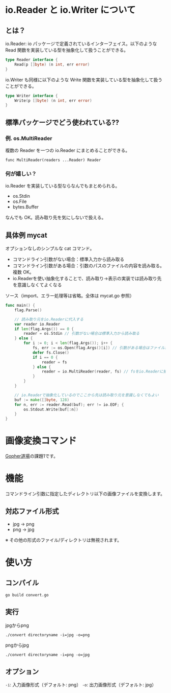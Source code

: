 # io.Reader と io.Writer について

## とは？

io.Reader: io パッケージで定義されているインターフェイス。以下のような Read 関数を実装している型を抽象化して扱うことができる。

```go
type Reader interface {
    Read(p []byte) (n int, err error)
}
```

io.Writer も同様に以下のような Write 関数を実装している型を抽象化して扱うことができる。

```go
type Writer interface {
    Write(p []byte) (n int, err error)
}
```

## 標準パッケージでどう使われている??

### 例. os.MultiReader

複数の Reader を一つの io.Reader にまとめることができる。

```
func MultiReader(readers ...Reader) Reader
```

### 何が嬉しい？

io.Reader を実装している型ならなんでもまとめられる。

- os.Stdin
- os.File
- bytes.Buffer

なんでも OK。読み取り先を気にしないで扱える。

## 具体例 mycat

オプションなしのシンプルな cat コマンド。

- コマンドライン引数がない場合：標準入力から読み取る
- コマンドライン引数がある場合：引数のパスのファイルの内容を読み取る。複数 OK。
- io.Readerを使い抽象化することで、読み取り→表示の実装では読み取り先を意識しなくてよくなる

ソース（import、エラー処理等は省略。全体は mycat.go 参照）

```go
func main() {
	flag.Parse()

	// 読み取り元をio.Readerに代入する
	var reader io.Reader
	if len(flag.Args()) == 0 {
		reader = os.Stdin // 引数がない場合は標準入力から読み取る
	} else {
		for i := 0; i < len(flag.Args()); i++ {
			fs, err := os.Open(flag.Args()[i]) // 引数がある場合はファイルから読み取る
			defer fs.Close()
			if i == 0 {
				reader = fs
			} else {
				reader = io.MultiReader(reader, fs) // fsをio.Readerに抽象化することで、一つのreaderにまとめることができる
			}
		}
	}

	// io.Readerで抽象化しているのでここから先は読み取り元を意識しなくてもよい
	buf := make([]byte, 128)
	for n, err := reader.Read(buf); err != io.EOF; {
		os.Stdout.Write(buf[:n])
	}
}
```

# 画像変換コマンド
[Gopher道場](https://gopherdojo.org/)の課題1です。

# 機能
コマンドライン引数に指定したディレクトリ以下の画像ファイルを変換します。

## 対応ファイル形式

- jpg -> png
- png -> jpg

※ その他の形式のファイル/ディレクトリは無視されます。

# 使い方
## コンパイル

```
go build convert.go
```

## 実行
jpgからpng

```
./convert directoryname -i=jpg -o=png
```

pngからjpg

```
./convert directoryname -i=png -o=jpg
```

## オプション

`-i`: 入力画像形式（デフォルト: png）
`-o`: 出力画像形式（デフォルト: jpg）
